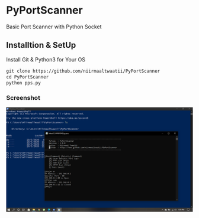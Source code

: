 # PyPortScanner
Basic Port Scanner with Python Socket

## Installtion & SetUp
Install Git & Python3 for Your OS
```
git clone https://github.com/niirmaaltwaatii/PyPortScanner
cd PyPortScanner
python pps.py
```
### Screenshot
<img src="img/PyPortScanner.png" alt="PyPortScanner" />
